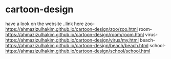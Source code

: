 # cartoon-design
have a look on the website ..link here
zoo-
https://ahmazizulhakim.github.io/cartoon-design/zoo/zoo.html
room-
https://ahmazizulhakim.github.io/cartoon-design/room/room.html
virus-
https://ahmazizulhakim.github.io/cartoon-design/virus/my.html
beach-
https://ahmazizulhakim.github.io/cartoon-design/beach/beach.html
school-
https://ahmazizulhakim.github.io/cartoon-design/school/school.html
